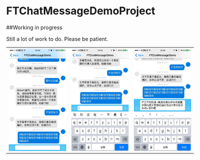 # FTChatMessageDemoProject

##Working in progress

Still a lot of work to do. Please be patient.


<table>
  <tr>
    <th><img src="/ResourceImages/chatmessage01.jpg" width="250"/></th>
    <th><img src="/ResourceImages/chatmessage02.jpg" width="250"/></th>
    <th><img src="/ResourceImages/chatmessage03.jpg" width="250"/></th>
  </tr>
</table>